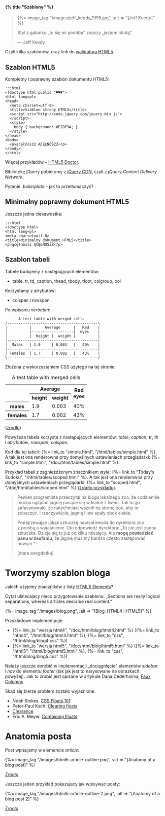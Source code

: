 #### {% title "Szablony" %}

<blockquote>
 {%= image_tag "/images/jeff_keedy_1995.jpg", :alt => "[Jeff Keedy]" %}
 <p>
  Styl z gatunku „to się mi podoba” znaczy „jestem idiotą”.
 </p>
 <p class="author">— Jeff Keedy</p>
</blockquote>

Czyli kilka szablonów, oraz link do [walidatora HTML5](http://validator.whatwg.org/).


## Szablon HTML5

Kompletny i poprawny szablon dokumentu HTML5:

    :::html
    <!doctype html public "♥♥♥">
    <html lang=pl>
    <head>
      <meta charset=utf-8>
      <title>Szablon strony HTML5</title>
      <script src="http://code.jquery.com/jquery.min.js">
      </script>
      <style>
        body { background: #E2DF9A; }
      </style>
    </head>
    <body>
      <p>ąćęłńóśźż ĄĆĘŁŃÓŚŹŻ</p>
    </body>
    </html>

Więcej przykładów –
[HTML5 Doctor](http://html5doctor.com/html-5-boilerplates/).

Bibliotekę jQuery pobieramy z [jQuery CDN](http://code.jquery.com/),
czyli z *jQuery Content Delivery Network*.

Pytanie: *boilerplate* – jak to przetłumaczyć?


## Minimalny poprawny dokument HTML5

Jeszcze jedna ciekawostka:

    :::html
    <!doctype html>
    <html lang=pl>
    <meta charset=utf-8>
    <title>Minimalny dokument HTML5</title>
    <p>ąćęłńóśźż ĄĆĘŁŃÓŚŹŻ</p>


## Szablon tabeli

Tabelę budujemy z następujących elementów:

* table, tr, td, caption, thead, tbody, tfoot, colgroup, col

Korzystamy z atrybutów:

* colspan i rowspan.

Po wpisaniu *verbatim*:

          A test table with merged cells
    /-----------------------------------------\
    |          |      Average      |   Red    |
    |          |-------------------|  eyes    |
    |          |  height |  weight |          |
    |-----------------------------------------|
    |  Males   | 1.9     | 0.003   |   40%    |
    |-----------------------------------------|
    | Females  | 1.7     | 0.002   |   43%    |
    \-----------------------------------------/

Złożona z wykorzystaniem CSS użytego na tej stronie:

<table summary="This table gives some statistics about fruit
                flies: average height and weight, and percentage
                with red eyes (for both males and females).">
<caption>A test table with merged cells</caption>
<tr><th rowspan=2><th colspan=2>Average<th rowspan=2>Red<br>eyes
<tr><th>height      <th>weight
<tr><th>males       <td>1.9<td>0.003<td>40%
<tr><th>females     <td>1.7<td>0.002<td>43%
</table>

([źródło](http://www.w3.org/TR/html401/struct/tables.html#h-11.1))

Powyższa tabela korzysta z następujących elementów:
*table*, *caption*, *tr*, *th* i *atrybutów*, *rowspan*, *colspan*.

Kod dla tej tabeli:
{%= link_to "simple.html", "/html/tables/simple.html" %}.
A tak jest ona renderowna przy domyślnych ustawieniach przeglądarki:
{%= link_to "simple.html", "/doc/html/tables/simple.html" %}.

Przykład tabeli z zagnieżdżonym znacznikiem *style*:
{%= link_to "Today's Sudoku", "/html/tables/scoped.html" %}.
A tak jest ona renderowna przy domyślnych ustawieniach przeglądarki:
{%= link_to "scoped.html", "/doc/html/tables/scoped.html" %}
([źródło przykładu](http://www.w3.org/TR/html5/tabular-data.html#tabular-data)).


<blockquote>
 <p>
   Pewien programista przeczytał na blogu lokalnego zoo,
   że codziennie można oglądać jagnię pasące się
   w klatce z lwem. Tak to go zafacynowało, że natychmiast
   wszedł na stronę zoo, aby to zobaczyć.
   I rzeczywiście, jagnię i lew spały obok siebie.
 </p>
 <p>
   Podejrzewając jakąś sztuczkę napisał emaila do dyrektora
   zoo z prośbą o wyjaśnienie. Oto odpowiedź dyrektora:
   „To nie jest żadna sztuczka. Dzieje się to już od
   kilku miesięcy. Ale <b>mogę powiedzieć panu w zaufaniu</b>,
   że jagnię musimy bardzo często zastępować nowym.”
 </p>
 <p class="author">[stara anegdotka]</p>
</blockquote>

# Tworzymy szablon bloga

Jakich użyjemy znaczników z listy [HTML5 Elements](http://simon.html5.org/html5-elements)?

Cytat ułatwiajacy nieco przygotowanie szablonu:
„Sections are really logical separations, whereas articles describe real content.”

{%= image_tag "/images/blog.png", :alt => "[Blog: HTML4 i HTML5]" %}

Przykładowe implementacje:

* {%= link_to "wersja html4", "/doc/html/blog/html4.html" %}
  ({%= link_to "html4", "/html/blog/html4.html" %}, {%= link_to "css", "/html/blog/blog4.css" %})
* {%= link_to "wersja html5", "/doc/html/blog/html5.html" %}
  ({%= link_to "html5", "/html/blog/html5.html" %}, {%= link_to "css", "/html/blog/blog5.css" %})

Należy jeszcze dorobić w implementacji „dociągnięcie” elementów *sidebar* i *nav*
do elementu *footer* (tak jak jest to narysowane na obrazkach powyżej).
Jak to zrobić jest opisane w artykule Dana Cederholma,
[Faux Columns](http://www.alistapart.com/articles/fauxcolumns/).

Skąd się bierze problem zostało wyjaśnione:

* Noah Stokes. [CSS Floats 101](http://www.alistapart.com/articles/css-floats-101/)
* Peter-Paul Koch. [Clearing floats](http://www.quirksmode.org/css/clearing.html)
* [Clearance](http://www.mezzoblue.com/archives/2005/03/03/clearance/)
* Eric A. Meyer. [Containing Floats](http://complexspiral.com/publications/containing-floats/)


# Anatomia posta

Post wpisujemy w elemencie *article*:

{%= image_tag "/images/html5-article-outline.png", :alt => "[Anatomy of a blog post]" %}

[Źródło](http://html5doctor.com/designing-a-blog-with-html5/)

Jeszcze jeden przykład pokazujacy jak wpisywać posty:

{%= image_tag "/images/html5-article-outline-2.png", :alt => "[Anatomy of a blog post 2]" %}

[Źródło](http://www.techrepublic.com/blog/webmaster/quick-tip-example-markup-for-blog-posts-with-html5/611)
